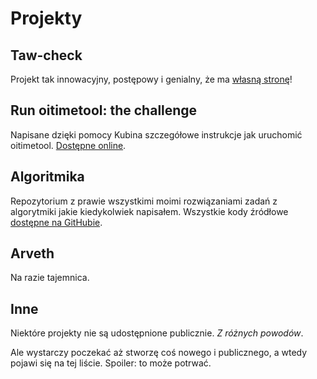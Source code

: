 <div lang="pl">

# Projekty

## Taw-check

Projekt tak innowacyjny, postępowy i genialny, że ma [własną stronę](taw-check.md)!

## Run oitimetool: the challenge

Napisane dzięki pomocy Kubina szczegółowe instrukcje jak uruchomić oitimetool. [Dostępne online](https://aleshkev.github.io/oitimetool-challenge/).

## Algoritmika

Repozytorium z prawie wszystkimi moimi rozwiązaniami zadań z algorytmiki jakie kiedykolwiek napisałem. Wszystkie kody źródłowe [dostępne na GitHubie](https://github.com/Aleshkev/algoritmika).

## Arveth

Na razie tajemnica.

## Inne

Niektóre projekty nie są udostępnione publicznie. *Z różnych powodów*.

Ale wystarczy poczekać aż stworzę coś nowego i publicznego, a wtedy pojawi się na tej liście. Spoiler: to może potrwać.
